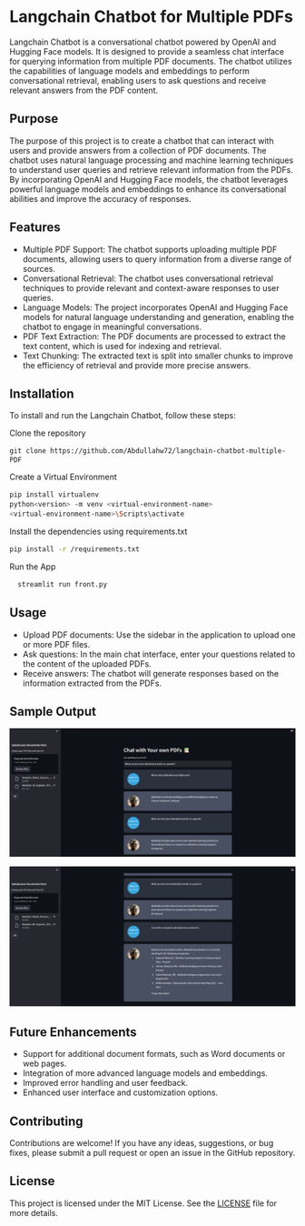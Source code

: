 # Langchain Chatbot for Multiple PDFs

Langchain Chatbot is a conversational chatbot powered by OpenAI and Hugging Face models. It is designed to provide a seamless chat interface for querying information from multiple PDF documents. The chatbot utilizes the capabilities of language models and embeddings to perform conversational retrieval, enabling users to ask questions and receive relevant answers from the PDF content.

## Purpose

The purpose of this project is to create a chatbot that can interact with users and provide answers from a collection of PDF documents. The chatbot uses natural language processing and machine learning techniques to understand user queries and retrieve relevant information from the PDFs. By incorporating OpenAI and Hugging Face models, the chatbot leverages powerful language models and embeddings to enhance its conversational abilities and improve the accuracy of responses.

## Features

- Multiple PDF Support: The chatbot supports uploading multiple PDF documents, allowing users to query information from a diverse range of sources.
- Conversational Retrieval: The chatbot uses conversational retrieval techniques to provide relevant and context-aware responses to user queries.
- Language Models: The project incorporates OpenAI and Hugging Face models for natural language understanding and generation, enabling the chatbot to engage in meaningful conversations.
- PDF Text Extraction: The PDF documents are processed to extract the text content, which is used for indexing and retrieval.
- Text Chunking: The extracted text is split into smaller chunks to improve the efficiency of retrieval and provide more precise answers.

## Installation

To install and run the Langchain Chatbot, follow these steps:

Clone the repository 
```
git clone https://github.com/Abdullahw72/langchain-chatbot-multiple-PDF
```

Create a Virtual Environment
```bash
pip install virtualenv
python<version> -m venv <virtual-environment-name>
<virtual-environment-name>\Scripts\activate

```
Install the dependencies using requirements.txt

```bash
pip install -r /requirements.txt
```

Run the App
```bash
  streamlit run front.py
```

## Usage

-  Upload PDF documents: Use the sidebar in the application to upload one or more PDF files.
-  Ask questions: In the main chat interface, enter your questions related to the content of the uploaded PDFs.
-  Receive answers: The chatbot will generate responses based on the information extracted from the PDFs.

## Sample Output

![Chat Screenhot 1](https://github.com/Abdullahw72/langchain-chatbot-multiple-PDF/blob/master/Chat_Result.png?raw=true)


![Chat Screenhot 1](https://github.com/Abdullahw72/langchain-chatbot-multiple-PDF/blob/master/Chat_Result-2.png?raw=true)


## Future Enhancements

- Support for additional document formats, such as Word documents or web pages.
- Integration of more advanced language models and embeddings.
- Improved error handling and user feedback.
- Enhanced user interface and customization options.

## Contributing

Contributions are welcome! If you have any ideas, suggestions, or bug fixes, please submit a pull request or open an issue in the GitHub repository.

## License

This project is licensed under the MIT License. See the [LICENSE](LICENSE) file for more details.
